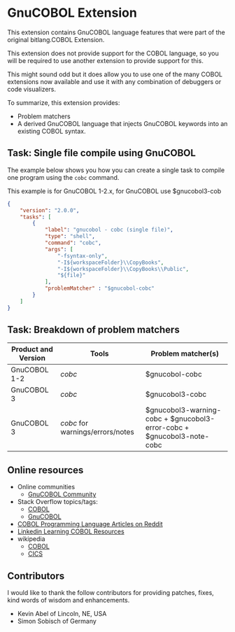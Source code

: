 # GnuCOBOL Extension

This extension contains GnuCOBOL language features that were part of the original bitlang.COBOL Extension.

This extension does not provide support for the COBOL language, so you will be required to use another extension to provide support for this.

This might sound odd but it does allow you to use one of the many COBOL extensions now available and use it with any combination of debuggers or code visualizers.

To summarize, this extension provides:
 - Problem matchers
 - A derived GnuCOBOL language that injects GnuCOBOL keywords into an existing COBOL syntax.

## Task: Single file compile using GnuCOBOL

The example below shows you how you can create a single task to compile one program using the `cobc` command.

This example is for GnuCOBOL 1-2.x, for GnuCOBOL use $gnucobol3-cob

```json
{
    "version": "2.0.0",
    "tasks": [
        {
            "label": "gnucobol - cobc (single file)",
            "type": "shell",
            "command": "cobc",
            "args": [
                "-fsyntax-only",
                "-I${workspaceFolder}\\CopyBooks",
                "-I${workspaceFolder}\\CopyBooks\\Public",
                "${file}"
            ],
            "problemMatcher" : "$gnucobol-cobc"
        }
    ]
}
```

## Task: Breakdown of problem matchers

| Product and Version                           | Tools                                                            | Problem matcher(s)                                                     |
|-----------------------------------------------|------------------------------------------------------------------|------------------------------------------------------------------------|
| GnuCOBOL 1-2                                  | *cobc*                                                           | $gnucobol-cobc                                                         |
| GnuCOBOL 3                                    | *cobc*                                                           | $gnucobol3-cobc                                                        |
| GnuCOBOL 3                                    | *cobc* for warnings/errors/notes                                 | $gnucobol3-warning-cobc + $gnucobol3-error-cobc + $gnucobol3-note-cobc |


## Online resources

- Online communities
   - [GnuCOBOL Community](https://sourceforge.net/p/gnucobol/discussion/)
 - Stack Overflow topics/tags:
   - [COBOL](https://stackoverflow.com/questions/tagged/cobol)
   - [GnuCOBOL](https://stackoverflow.com/questions/tagged/gnucobol)
 - [COBOL Programming Language Articles on Reddit](https://www.reddit.com/r/cobol/)
 - [Linkedin Learning COBOL Resources](https://www.linkedin.com/learning/topics/cobol)
- wikipedia
  - [COBOL](https://en.wikipedia.org/wiki/COBOL)
  - [CICS](https://en.wikipedia.org/wiki/CICS)

## Contributors

I would like to thank the follow contributors for providing patches, fixes, kind words of wisdom and enhancements.

 - Kevin Abel of Lincoln, NE, USA
 - Simon Sobisch of Germany
